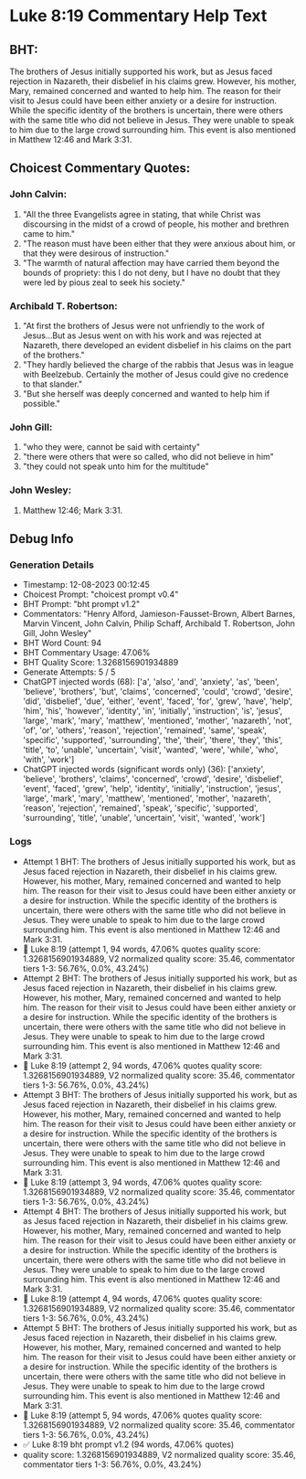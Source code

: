 # Luke 8:19 Commentary Help Text

## BHT:
The brothers of Jesus initially supported his work, but as Jesus faced rejection in Nazareth, their disbelief in his claims grew. However, his mother, Mary, remained concerned and wanted to help him. The reason for their visit to Jesus could have been either anxiety or a desire for instruction. While the specific identity of the brothers is uncertain, there were others with the same title who did not believe in Jesus. They were unable to speak to him due to the large crowd surrounding him. This event is also mentioned in Matthew 12:46 and Mark 3:31.

## Choicest Commentary Quotes:
### John Calvin:
1. "All the three Evangelists agree in stating, that while Christ was discoursing in the midst of a crowd of people, his mother and brethren came to him."
2. "The reason must have been either that they were anxious about him, or that they were desirous of instruction."
3. "The warmth of natural affection may have carried them beyond the bounds of propriety: this I do not deny, but I have no doubt that they were led by pious zeal to seek his society."

### Archibald T. Robertson:
1. "At first the brothers of Jesus were not unfriendly to the work of Jesus...But as Jesus went on with his work and was rejected at Nazareth, there developed an evident disbelief in his claims on the part of the brothers."
2. "They hardly believed the charge of the rabbis that Jesus was in league with Beelzebub. Certainly the mother of Jesus could give no credence to that slander."
3. "But she herself was deeply concerned and wanted to help him if possible."

### John Gill:
1. "who they were, cannot be said with certainty"
2. "there were others that were so called, who did not believe in him"
3. "they could not speak unto him for the multitude"

### John Wesley:
1.  Matthew 12:46; Mark 3:31.



## Debug Info
### Generation Details
- Timestamp: 12-08-2023 00:12:45
- Choicest Prompt: "choicest prompt v0.4"
- BHT Prompt: "bht prompt v1.2"
- Commentators: "Henry Alford, Jamieson-Fausset-Brown, Albert Barnes, Marvin Vincent, John Calvin, Philip Schaff, Archibald T. Robertson, John Gill, John Wesley"
- BHT Word Count: 94
- BHT Commentary Usage: 47.06%
- BHT Quality Score: 1.3268156901934889
- Generate Attempts: 5 / 5
- ChatGPT injected words (68):
	['a', 'also', 'and', 'anxiety', 'as', 'been', 'believe', 'brothers', 'but', 'claims', 'concerned', 'could', 'crowd', 'desire', 'did', 'disbelief', 'due', 'either', 'event', 'faced', 'for', 'grew', 'have', 'help', 'him', 'his', 'however', 'identity', 'in', 'initially', 'instruction', 'is', 'jesus', 'large', 'mark', 'mary', 'matthew', 'mentioned', 'mother', 'nazareth', 'not', 'of', 'or', 'others', 'reason', 'rejection', 'remained', 'same', 'speak', 'specific', 'supported', 'surrounding', 'the', 'their', 'there', 'they', 'this', 'title', 'to', 'unable', 'uncertain', 'visit', 'wanted', 'were', 'while', 'who', 'with', 'work']
- ChatGPT injected words (significant words only) (36):
	['anxiety', 'believe', 'brothers', 'claims', 'concerned', 'crowd', 'desire', 'disbelief', 'event', 'faced', 'grew', 'help', 'identity', 'initially', 'instruction', 'jesus', 'large', 'mark', 'mary', 'matthew', 'mentioned', 'mother', 'nazareth', 'reason', 'rejection', 'remained', 'speak', 'specific', 'supported', 'surrounding', 'title', 'unable', 'uncertain', 'visit', 'wanted', 'work']

### Logs
- Attempt 1 BHT: The brothers of Jesus initially supported his work, but as Jesus faced rejection in Nazareth, their disbelief in his claims grew. However, his mother, Mary, remained concerned and wanted to help him. The reason for their visit to Jesus could have been either anxiety or a desire for instruction. While the specific identity of the brothers is uncertain, there were others with the same title who did not believe in Jesus. They were unable to speak to him due to the large crowd surrounding him. This event is also mentioned in Matthew 12:46 and Mark 3:31.
- 🔄 Luke 8:19 (attempt 1, 94 words, 47.06% quotes quality score: 1.3268156901934889, V2 normalized quality score: 35.46, commentator tiers 1-3: 56.76%, 0.0%, 43.24%)
- Attempt 2 BHT: The brothers of Jesus initially supported his work, but as Jesus faced rejection in Nazareth, their disbelief in his claims grew. However, his mother, Mary, remained concerned and wanted to help him. The reason for their visit to Jesus could have been either anxiety or a desire for instruction. While the specific identity of the brothers is uncertain, there were others with the same title who did not believe in Jesus. They were unable to speak to him due to the large crowd surrounding him. This event is also mentioned in Matthew 12:46 and Mark 3:31.
- 🔄 Luke 8:19 (attempt 2, 94 words, 47.06% quotes quality score: 1.3268156901934889, V2 normalized quality score: 35.46, commentator tiers 1-3: 56.76%, 0.0%, 43.24%)
- Attempt 3 BHT: The brothers of Jesus initially supported his work, but as Jesus faced rejection in Nazareth, their disbelief in his claims grew. However, his mother, Mary, remained concerned and wanted to help him. The reason for their visit to Jesus could have been either anxiety or a desire for instruction. While the specific identity of the brothers is uncertain, there were others with the same title who did not believe in Jesus. They were unable to speak to him due to the large crowd surrounding him. This event is also mentioned in Matthew 12:46 and Mark 3:31.
- 🔄 Luke 8:19 (attempt 3, 94 words, 47.06% quotes quality score: 1.3268156901934889, V2 normalized quality score: 35.46, commentator tiers 1-3: 56.76%, 0.0%, 43.24%)
- Attempt 4 BHT: The brothers of Jesus initially supported his work, but as Jesus faced rejection in Nazareth, their disbelief in his claims grew. However, his mother, Mary, remained concerned and wanted to help him. The reason for their visit to Jesus could have been either anxiety or a desire for instruction. While the specific identity of the brothers is uncertain, there were others with the same title who did not believe in Jesus. They were unable to speak to him due to the large crowd surrounding him. This event is also mentioned in Matthew 12:46 and Mark 3:31.
- 🔄 Luke 8:19 (attempt 4, 94 words, 47.06% quotes quality score: 1.3268156901934889, V2 normalized quality score: 35.46, commentator tiers 1-3: 56.76%, 0.0%, 43.24%)
- Attempt 5 BHT: The brothers of Jesus initially supported his work, but as Jesus faced rejection in Nazareth, their disbelief in his claims grew. However, his mother, Mary, remained concerned and wanted to help him. The reason for their visit to Jesus could have been either anxiety or a desire for instruction. While the specific identity of the brothers is uncertain, there were others with the same title who did not believe in Jesus. They were unable to speak to him due to the large crowd surrounding him. This event is also mentioned in Matthew 12:46 and Mark 3:31.
- 🔄 Luke 8:19 (attempt 5, 94 words, 47.06% quotes quality score: 1.3268156901934889, V2 normalized quality score: 35.46, commentator tiers 1-3: 56.76%, 0.0%, 43.24%)
- ✅ Luke 8:19 bht prompt v1.2 (94 words, 47.06% quotes)
- quality score: 1.3268156901934889, V2 normalized quality score: 35.46, commentator tiers 1-3: 56.76%, 0.0%, 43.24%)